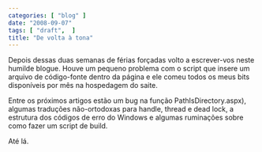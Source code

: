 ```yaml
---
categories: [ "blog" ]
date: "2008-09-07"
tags: [ "draft",  ]
title: "De volta à tona"
---
```

Depois dessas duas semanas de férias forçadas volto a escrever-vos
neste humilde blogue. Houve um pequeno problema com o script que insere
um arquivo de código-fonte dentro da página e ele comeu todos os meus
bits disponíveis por mês na hospedagem do saite.

Entre os próximos artigos estão um bug na função
PathIsDirectory.aspx), algumas traduções não-ortodoxas para handle,
thread e dead lock, a estrutura dos códigos de erro do Windows e algumas
ruminações sobre como fazer um script de build.

Até lá.

